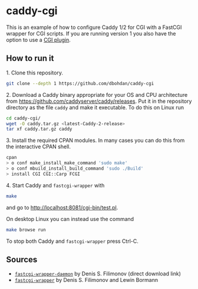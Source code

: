 # caddy-cgi

This is an example of how to configure Caddy 1/2 for CGI with a FastCGI wrapper for CGI scripts.  If you are running version 1 you also have the option to use a [CGI plugin](https://github.com/jung-kurt/caddy-cgi).


## How to run it

1\. Clone this repository.

```sh
git clone --depth 1 https://github.com/dbohdan/caddy-cgi
```

2\. Download a Caddy binary appropriate for your OS and CPU architecture from <https://github.com/caddyserver/caddy/releases>.  Put it in the repository directory as the file `caddy` and make it executable.  To do this on Linux run

```sh
cd caddy-cgi/
wget -O caddy.tar.gz <latest-Caddy-2-release>
tar xf caddy.tar.gz caddy
```

3\. Install the required CPAN modules.  In many cases you can do this from the interactive CPAN shell.

```sh
cpan
> o conf make_install_make_command 'sudo make'
> o conf mbuild_install_build_command 'sudo ./Build'
> install CGI CGI::Carp FCGI
```

4\. Start Caddy and `fastcgi-wrapper` with

```sh
make
```

and go to <http://localhost:8081/cgi-bin/test.pl>.

On desktop Linux you can instead use the command

```sh
make browse run
```

To stop both Caddy and `fastcgi-wrapper` press Ctrl-C.


## Sources

* [`fastcgi-wrapper-daemon`](http://nginxlibrary.com/downloads/perl-fcgi/fastcgi-wrapper) by Denis S. Filimonov (direct download link)
* [`fastcgi-wrapper`](https://github.com/dermesser/fastcgi-wrappers) by Denis S. Filimonov and Lewin Bormann
